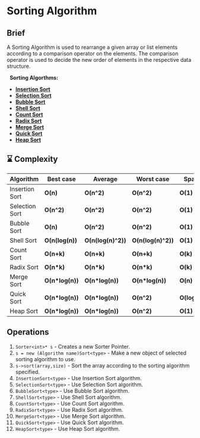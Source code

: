 
# Sorting Algorithm

## Brief
A Sorting Algorithm is used to rearrange a given array or list elements according to a comparison operator on the elements. The comparison operator is used to decide the new order of elements in the respective data structure.

&nbsp;
**Sorting Algorthms:**
- [**Insertion Sort**](https://www.geeksforgeeks.org/insertion-sort/)
- [**Selection Sort**](https://www.geeksforgeeks.org/selection-sort/)
- [**Bubble Sort**](https://www.geeksforgeeks.org/bubble-sort/)
- [**Shell Sort**](https://www.geeksforgeeks.org/shellsort/)
- [**Count Sort**](https://www.geeksforgeeks.org/counting-sort/)
- [**Radix Sort**](https://www.geeksforgeeks.org/radix-sort/)
- [**Merge Sort**](https://www.geeksforgeeks.org/merge-sort/)
- [**Quick Sort**](https://www.geeksforgeeks.org/quick-sort/)
- [**Heap Sort**](https://www.geeksforgeeks.org/heap-sort/)

## :hourglass: Complexity

| Algorithm     | Best case   | Average       | Worst case   | Space     |
| ------------- | ------------- | ------------ | ------------ | ------------ |
| Insertion Sort         | **O(n)**      | **O(n^2)**     | **O(n^2)**     | **O(1)**     |
| Selection Sort         | **O(n^2)**      | **O(n^2)**     | **O(n^2)**     | **O(1)**     |
| Bubble Sort         | **O(n)**      | **O(n^2)**     | **O(n^2)**     | **O(1)**     |
| Shell Sort         | **O(n(log(n))**      | **O(n(log(n)^2))**     | **O(n(log(n)^2))**     | **O(1)**     |
| Count Sort         | **O(n+k)**      | **O(n+k)**     | **O(n+k)**     | **O(k)**     |
| Radix Sort         | **O(n*k)**      | **O(n*k)**     | **O(n*k)**     | **O(k)**     |
| Merge Sort         | **O(n*log(n))**      | **O(n*log(n))**     | **O(n*log(n))**     | **O(n)**     |
| Quick Sort         | **O(n*log(n))**      | **O(n*log(n))**     | **O(n^2)**     | **O(log(n))**     |
| Heap Sort         | **O(n*log(n))**      | **O(n*log(n))**     | **O(n^2)**     | **O(1)**     |


## Operations

1. `Sorter<int>* s` - Creates a new Sorter Pointer.
1. `s = new (Algorithm name)Sort<type>` - Make a new object of selected sorting algorithm to use.
1. `s->sort(array,size)` - Sort the array according to the sorting algorithm specified.
1. `InsertionSort<type>` - Use Insertion Sort algorithm.
1. `SelectionSort<type>` - Use Selection Sort algorithm.
1. `BubbleSort<type>` - Use Bubble Sort algorithm.
1. `ShellSort<type>` - Use Shell Sort algorithm.
1. `CountSort<type>` - Use Count Sort algorithm.
1. `RadixSort<type>` - Use Radix Sort algorithm.
1. `MergeSort<type>` - Use Merge Sort algorithm.
1. `QuickSort<type>` - Use Quick Sort algorithm.
1. `HeapSort<type>` - Use Heap Sort algorithm.
